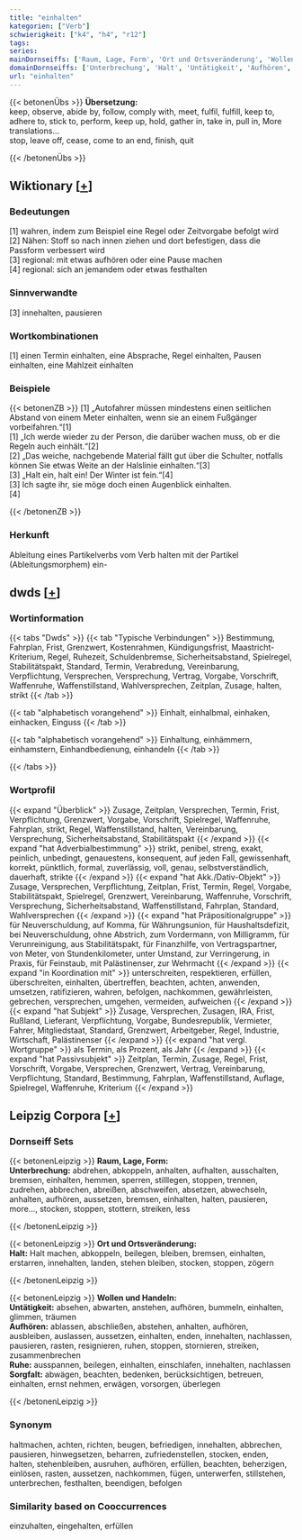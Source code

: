 ```yaml
---
title: "einhalten"
kategorien: ["Verb"]
schwierigkeit: ["k4", "h4", "r12"]
tags:
series:
mainDornseiffs: ['Raum, Lage, Form', 'Ort und Ortsveränderung', 'Wollen und Handeln']
domainDornseiffs: ['Unterbrechung', 'Halt', 'Untätigkeit', 'Aufhören', 'Ruhe', 'Sorgfalt']
url: "einhalten"
---
```


{{< betonenÜbs >}}
**Übersetzung:**  
keep, observe, abide by, follow, comply with, meet, fulfil, fulfill, keep to, adhere to, stick to, perform, keep up, hold, gather in, take in, pull in, More translations...  
stop, leave off, cease, come to an end, finish, quit  
  
{{< /betonenÜbs >}}

## Wiktionary [[+](https://de.wiktionary.org/wiki/einhalten)]

### Bedeutungen
[1] wahren, indem zum Beispiel eine Regel oder Zeitvorgabe befolgt wird  
[2] Nähen: Stoff so nach innen ziehen und dort befestigen, dass die Passform verbessert wird  
[3] regional: mit etwas aufhören oder eine Pause machen  
[4] regional: sich an jemandem oder etwas festhalten  

### Sinnverwandte
[3] innehalten, pausieren  

### Wortkombinationen
[1] einen Termin einhalten, eine Absprache, Regel einhalten, Pausen einhalten, eine Mahlzeit einhalten  

### Beispiele
{{< betonenZB >}}
[1] „Autofahrer müssen mindestens einen seitlichen Abstand von einem Meter einhalten, wenn sie an einem Fußgänger vorbeifahren.“[1]  
[1] „Ich werde wieder zu der Person, die darüber wachen muss, ob er die Regeln auch einhält.“[2]  
[2] „Das weiche, nachgebende Material fällt gut über die Schulter, notfalls können Sie etwas Weite an der Halslinie einhalten.“[3]  
[3] „Halt ein, halt ein! Der Winter ist fein.“[4]  
[3] Ich sagte ihr, sie möge doch einen Augenblick einhalten.  
[4]  

{{< /betonenZB >}}
### Herkunft
Ableitung eines Partikelverbs vom Verb halten mit der Partikel (Ableitungsmorphem) ein-  



## dwds [[+](https://www.dwds.de/wb/einhalten)]

### Wortinformation
{{< tabs "Dwds" >}}
{{< tab "Typische Verbindungen" >}}
Bestimmung, Fahrplan, Frist, Grenzwert, Kostenrahmen, Kündigungsfrist, Maastricht-Kriterium, Regel, Ruhezeit, Schuldenbremse, Sicherheitsabstand, Spielregel, Stabilitätspakt, Standard, Termin, Verabredung, Vereinbarung, Verpflichtung, Versprechen, Versprechung, Vertrag, Vorgabe, Vorschrift, Waffenruhe, Waffenstillstand, Wahlversprechen, Zeitplan, Zusage, halten, strikt
{{< /tab >}}

{{< tab "alphabetisch vorangehend" >}}
Einhalt, einhalbmal, einhaken, einhacken, Einguss
{{< /tab >}}

{{< tab "alphabetisch vorangehend" >}}
Einhaltung, einhämmern, einhamstern, Einhandbedienung, einhandeln
{{< /tab >}}

{{< /tabs >}}

### Wortprofil
{{< expand "Überblick" >}} Zusage, Zeitplan, Versprechen, Termin, Frist, Verpflichtung, Grenzwert, Vorgabe, Vorschrift, Spielregel, Waffenruhe, Fahrplan, strikt, Regel, Waffenstillstand, halten, Vereinbarung, Versprechung, Sicherheitsabstand, Stabilitätspakt {{< /expand >}}
{{< expand "hat Adverbialbestimmung" >}} strikt, penibel, streng, exakt, peinlich, unbedingt, genauestens, konsequent, auf jeden Fall, gewissenhaft, korrekt, pünktlich, formal, zuverlässig, voll, genau, selbstverständlich, dauerhaft, strikte {{< /expand >}}
{{< expand "hat Akk./Dativ-Objekt" >}} Zusage, Versprechen, Verpflichtung, Zeitplan, Frist, Termin, Regel, Vorgabe, Stabilitätspakt, Spielregel, Grenzwert, Vereinbarung, Waffenruhe, Vorschrift, Versprechung, Sicherheitsabstand, Waffenstillstand, Fahrplan, Standard, Wahlversprechen {{< /expand >}}
{{< expand "hat Präpositionalgruppe" >}} für Neuverschuldung, auf Komma, für Währungsunion, für Haushaltsdefizit, bei Neuverschuldung, ohne Abstrich, zum Vordermann, von Milligramm, für Verunreinigung, aus Stabilitätspakt, für Finanzhilfe, von Vertragspartner, von Meter, von Stundenkilometer, unter Umstand, zur Verringerung, in Praxis, für Feinstaub, mit Palästinenser, zur Wehrmacht {{< /expand >}}
{{< expand "in Koordination mit" >}} unterschreiten, respektieren, erfüllen, überschreiten, einhalten, übertreffen, beachten, achten, anwenden, umsetzen, ratifizieren, wahren, befolgen, nachkommen, gewährleisten, gebrechen, versprechen, umgehen, vermeiden, aufweichen {{< /expand >}}
{{< expand "hat Subjekt" >}} Zusage, Versprechen, Zusagen, IRA, Frist, Rußland, Lieferant, Verpflichtung, Vorgabe, Bundesrepublik, Vermieter, Fahrer, Mitgliedstaat, Standard, Grenzwert, Arbeitgeber, Regel, Industrie, Wirtschaft, Palästinenser {{< /expand >}}
{{< expand "hat vergl. Wortgruppe" >}} als Termin, als Prozent, als Jahr {{< /expand >}}
{{< expand "hat Passivsubjekt" >}} Zeitplan, Termin, Zusage, Regel, Frist, Vorschrift, Vorgabe, Versprechen, Grenzwert, Vertrag, Vereinbarung, Verpflichtung, Standard, Bestimmung, Fahrplan, Waffenstillstand, Auflage, Spielregel, Waffenruhe, Kriterium {{< /expand >}}

## Leipzig Corpora [[+](https://corpora.uni-leipzig.de/en/res?word=einhalten&corpusId=deu_newscrawl-public_2018)]

### Dornseiff Sets
{{< betonenLeipzig >}}
**Raum, Lage, Form:**  
**Unterbrechung:** abdrehen, abkoppeln, anhalten, aufhalten, ausschalten, bremsen, einhalten, hemmen, sperren, stilllegen, stoppen, trennen, zudrehen, abbrechen, abreißen, abschweifen, absetzen, abwechseln, anhalten, aufhören, aussetzen, bremsen, einhalten, halten, pausieren, more..., stocken, stoppen, stottern, streiken, less  

{{< /betonenLeipzig >}}


{{< betonenLeipzig >}}
**Ort und Ortsveränderung:**  
**Halt:** Halt machen, abkoppeln, beilegen, bleiben, bremsen, einhalten, erstarren, innehalten, landen, stehen bleiben, stocken, stoppen, zögern  

{{< /betonenLeipzig >}}


{{< betonenLeipzig >}}
**Wollen und Handeln:**  
**Untätigkeit:** absehen, abwarten, anstehen, aufhören, bummeln, einhalten, glimmen, träumen  
**Aufhören:** ablassen, abschließen, abstehen, anhalten, aufhören, ausbleiben, auslassen, aussetzen, einhalten, enden, innehalten, nachlassen, pausieren, rasten, resignieren, ruhen, stoppen, stornieren, streiken, zusammenbrechen  
**Ruhe:** ausspannen, beilegen, einhalten, einschlafen, innehalten, nachlassen  
**Sorgfalt:** abwägen, beachten, bedenken, berücksichtigen, betreuen, einhalten, ernst nehmen, erwägen, vorsorgen, überlegen  

{{< /betonenLeipzig >}}

### Synonym
haltmachen, achten, richten, beugen, befriedigen, innehalten, abbrechen, pausieren, hinwegsetzen, beharren, zufriedenstellen, stocken, enden, halten, stehenbleiben, ausruhen, aufhören, erfüllen, beachten, beherzigen, einlösen, rasten, aussetzen, nachkommen, fügen, unterwerfen, stillstehen, unterbrechen, festhalten, beendigen, befolgen


### Similarity based on Cooccurrences
einzuhalten, eingehalten, erfüllen

